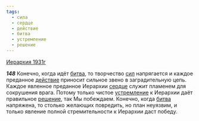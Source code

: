 ```yaml
---
tags:
  - сила
  - сердце
  - действие
  - битва
  - устремление
  - решение
---
```


[Иерархия 1931г](https://127.0.0.1:4002/agni/1931)

___148___
Конечно, когда идёт [битва](../../../tags/#битва), то творчество [сил](../../../tags/#сила) напрягается и каждое преданное [действие](../../../tags/#действие) приносит сильное звено в заградительную цепь. Каждое явленное преданное Иерархии [сердце](../../../tags/#сердце) служит пламенем для сокрушения врага. Потому только чистое [устремление](../../../tags/#устремление) к Иерархии даёт правильное [решение](../../../tags/#решение), так Мы побеждаем. Конечно, когда [битва](../../../tags/#битва) напряжена, то столько желающих повредить, но план неуязвим, и только явление полной стремительности к Иерархии даст победу.   

